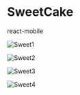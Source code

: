 ﻿# SweetCake
react-mobile

![Sweet1](C:\Users\Administrator.PC-20170105HEXP\Desktop\SweetCake\Screenshots\Sweet1.gif)

![Sweet2](C:\Users\Administrator.PC-20170105HEXP\Desktop\Sweet2.gif)

![Sweet3](C:\Users\Administrator.PC-20170105HEXP\Desktop\Sweet3.gif)

![Sweet4](C:\Users\Administrator.PC-20170105HEXP\Desktop\Sweet4.gif)
